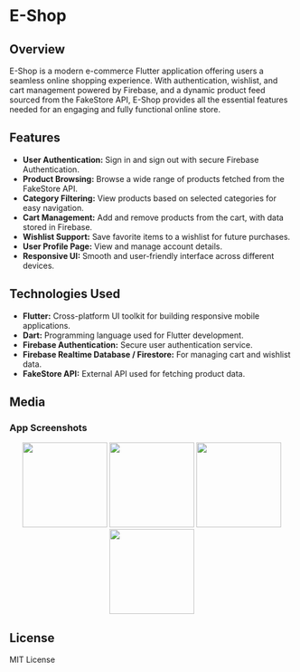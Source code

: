 # E-Shop

## Overview
E-Shop is a modern e-commerce Flutter application offering users a seamless online shopping experience. With authentication, wishlist, and cart management powered by Firebase, and a dynamic product feed sourced from the FakeStore API, E-Shop provides all the essential features needed for an engaging and fully functional online store.

## Features
- **User Authentication:** Sign in and sign out with secure Firebase Authentication.
- **Product Browsing:** Browse a wide range of products fetched from the FakeStore API.
- **Category Filtering:** View products based on selected categories for easy navigation.
- **Cart Management:** Add and remove products from the cart, with data stored in Firebase.
- **Wishlist Support:** Save favorite items to a wishlist for future purchases.
- **User Profile Page:** View and manage account details.
- **Responsive UI:** Smooth and user-friendly interface across different devices.

## Technologies Used
- **Flutter:** Cross-platform UI toolkit for building responsive mobile applications.
- **Dart:** Programming language used for Flutter development.
- **Firebase Authentication:** Secure user authentication service.
- **Firebase Realtime Database / Firestore:** For managing cart and wishlist data.
- **FakeStore API:** External API used for fetching product data.

## Media

### App Screenshots

<p align="center">
  <img src="https://raw.githubusercontent.com/omarhelmy2004/eshop/main/screenshots/s1.png" width="150"/>
  <img src="https://raw.githubusercontent.com/omarhelmy2004/eshop/main/screenshots/s2.png" width="150"/>
  <img src="https://raw.githubusercontent.com/omarhelmy2004/eshop/main/screenshots/s3.png" width="150"/>
  <img src="https://raw.githubusercontent.com/omarhelmy2004/eshop/main/screenshots/s4.png" width="150"/>
</p>

## License
MIT License
